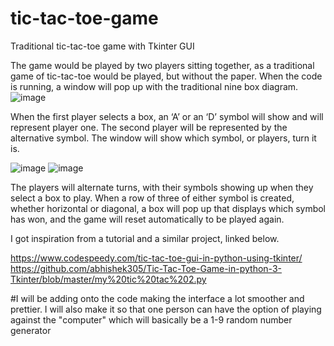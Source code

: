 # tic-tac-toe-game
Traditional tic-tac-toe game with Tkinter GUI

The game would be played by two players sitting together, as a traditional game of tic-tac-toe would be played, but without the paper. When the code is running, a window will pop up with the traditional nine box diagram.
 ![image](https://user-images.githubusercontent.com/77467121/116743423-e5442800-a9c6-11eb-8129-3d102746b29f.png)


When the first player selects a box, an ‘A’ or an ‘D’ symbol will show and will represent player one. The second player will be represented by the alternative symbol. The window will show which symbol, or players, turn it is. 

 ![image](https://user-images.githubusercontent.com/77467121/117560120-fe00ad80-b058-11eb-947b-ee0757b91741.png)
![image](https://user-images.githubusercontent.com/77467121/117560131-17a1f500-b059-11eb-9a20-49afa82ca7ef.png)



The players will alternate turns, with their symbols showing up when they select a box to play. When a row of three of either symbol is created, whether horizontal or diagonal, a box will pop up that displays which symbol has won, and the game will reset automatically to be played again. 

I got inspiration from a tutorial and a similar project, linked below. 

https://www.codespeedy.com/tic-tac-toe-gui-in-python-using-tkinter/
https://github.com/abhishek305/Tic-Tac-Toe-Game-in-python-3-Tkinter/blob/master/my%20tic%20tac%202.py


#I will be adding onto the code making the interface a lot smoother and prettier. I will also make it so that one person can have the option of playing against the "computer" which will basically be a 1-9 random number generator